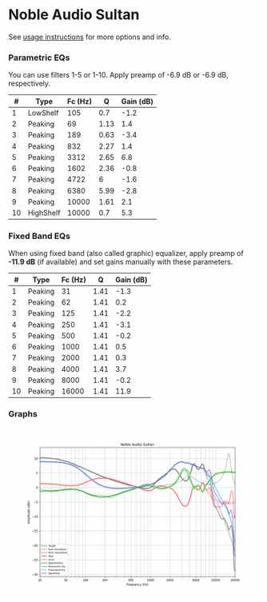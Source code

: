 # Noble Audio Sultan
See [usage instructions](https://github.com/jaakkopasanen/AutoEq#usage) for more options and info.

### Parametric EQs
You can use filters 1-5 or 1-10. Apply preamp of -6.9 dB or -6.9 dB, respectively.

|   # | Type      |   Fc (Hz) |    Q |   Gain (dB) |
|-----|-----------|-----------|------|-------------|
|   1 | LowShelf  |       105 | 0.7  |        -1.2 |
|   2 | Peaking   |        69 | 1.13 |         1.4 |
|   3 | Peaking   |       189 | 0.63 |        -3.4 |
|   4 | Peaking   |       832 | 2.27 |         1.4 |
|   5 | Peaking   |      3312 | 2.65 |         6.8 |
|   6 | Peaking   |      1602 | 2.36 |        -0.8 |
|   7 | Peaking   |      4722 | 6    |        -1.6 |
|   8 | Peaking   |      6380 | 5.99 |        -2.8 |
|   9 | Peaking   |     10000 | 1.61 |         2.1 |
|  10 | HighShelf |     10000 | 0.7  |         5.3 |

### Fixed Band EQs
When using fixed band (also called graphic) equalizer, apply preamp of **-11.9 dB** (if available) and set gains manually with these parameters.

|   # | Type    |   Fc (Hz) |    Q |   Gain (dB) |
|-----|---------|-----------|------|-------------|
|   1 | Peaking |        31 | 1.41 |        -1.3 |
|   2 | Peaking |        62 | 1.41 |         0.2 |
|   3 | Peaking |       125 | 1.41 |        -2.2 |
|   4 | Peaking |       250 | 1.41 |        -3.1 |
|   5 | Peaking |       500 | 1.41 |        -0.2 |
|   6 | Peaking |      1000 | 1.41 |         0.5 |
|   7 | Peaking |      2000 | 1.41 |         0.3 |
|   8 | Peaking |      4000 | 1.41 |         3.7 |
|   9 | Peaking |      8000 | 1.41 |        -0.2 |
|  10 | Peaking |     16000 | 1.41 |        11.9 |

### Graphs
![](./Noble%20Audio%20Sultan.png)
